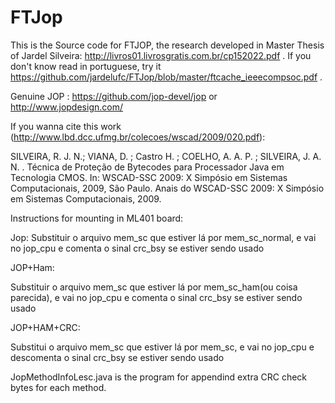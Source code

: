 # FTJop


This is the Source code for FTJOP, the research developed in Master Thesis of Jardel Silveira: http://livros01.livrosgratis.com.br/cp152022.pdf . If you don't know read in portuguese, try it https://github.com/jardelufc/FTJop/blob/master/ftcache_ieeecompsoc.pdf .

Genuine JOP : https://github.com/jop-devel/jop or http://www.jopdesign.com/

If you wanna cite this work (http://www.lbd.dcc.ufmg.br/colecoes/wscad/2009/020.pdf): 

SILVEIRA, R. J. N.; VIANA, D. ; Castro H. ; COELHO, A. A. P. ; SILVEIRA, J. A. N. . Técnica de Proteção de Bytecodes para Processador Java em Tecnologia CMOS. In: WSCAD-SSC 2009: X Simpósio em Sistemas Computacionais, 2009, São Paulo. Anais do WSCAD-SSC 2009: X Simpósio em Sistemas Computacionais, 2009.

Instructions for mounting in ML401 board:

Jop:
Substituir o arquivo mem_sc que estiver lá por mem_sc_normal, e vai no jop_cpu e comenta o sinal crc_bsy se estiver sendo usado

JOP+Ham:

Substituir o arquivo mem_sc que estiver lá por mem_sc_ham(ou coisa parecida), e vai no jop_cpu e comenta o sinal crc_bsy se estiver sendo usado

JOP+HAM+CRC:

Substitui o arquivo mem_sc que estiver lá por mem_sc, e vai no jop_cpu e descomenta o sinal crc_bsy se estiver sendo usado

JopMethodInfoLesc.java is the program for appendind extra CRC check bytes for each method.




